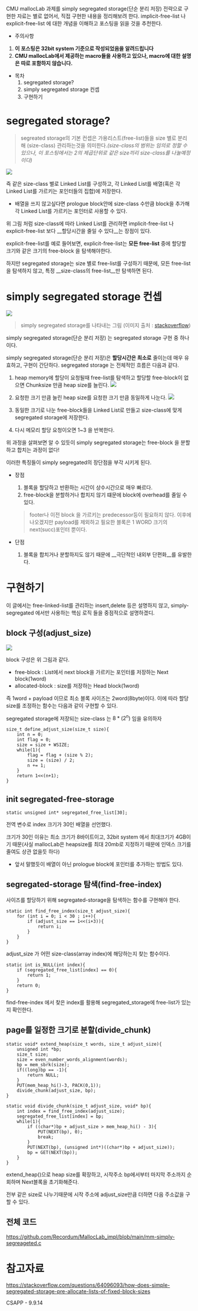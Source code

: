 CMU mallocLab 과제를 simply segregated storage(단순 분리 저장) 전략으로 구현한 자료는 별로 없어서, 직접 구현한 내용을 정리해보려 한다. implicit-free-list 나 explicit-free-list 에 대한 개념을 이해하고 포스팅을 읽을 것을 추천한다.
* 주의사항
1. __이 포스팅은 32bit system 기준으로 작성되었음을 알려드립니다__
2. __CMU mallocLab에서 제공하는 macro들을 사용하고 있으나, macro에 대한 설명은 따로 포함하지 않습니다.__
* 목차
	1. segregated storage?
	2. simply segregated storage 컨셉
   	3. 구현하기

# segregated storage?

> segreated storage의 기본 컨셉은 가용리스트(free-list)들을 size 별로 분리해 (size-class) 관리하는것을 의미한다._(size-class의 범위는 임의로 정할 수 있으나, 이 포스팅에서는 2의 제곱단위로 같은 size끼리 size-class를 나눌예정이다)_

![](https://velog.velcdn.com/images/mingyu/post/6325b195-feed-43b1-982f-79e1cc60336f/image.png)


즉 같은 size-class 별로 Linked List를 구성하고, 각 Linked List를 배열(혹은 각 Linked List를 가르키는 포인터들의 집합)에 저장한다.

+ 배열을 쓰지 않고싶다면 prologue block안에 size-class 수만큼 block을 추가해 각 Linked List를 가르키는 포인터로 사용할 수 있다. 

위 그림 처럼 size-class에 따라 Linked List를 관리하면 implicit-free-list 나 explicit-free-list 보다 __할당시간을 줄일 수 있다__는 장점이 있다.

explicit-free-list를 예로 들어보면, explicit-free-list는 __모든 free-list__ 중에 할당할 크기와 같은 크기의 free-block 을 탐색해야한다. 

하지만 segregated storage는 size 별로 free-list를 구성하기 때문에, 모든 free-list을 탐색하지 않고, 특정 __size-class의 free-list__만 탐색하면 된다.

# simply segregated storage 컨셉
![](https://velog.velcdn.com/images/mingyu/post/793124ed-a4bb-4666-812d-b522c705ae80/image.png)
> simply segregated storage를 나타내는 그림 (이미지 출처 : [stackoverflow](https://stackoverflow.com/questions/64096093/how-does-simple-segregated-storage-pre-allocate-lists-of-fixed-block-sizes))

simply segregated storage(단순 분리 저장) 는 segregated storage 구현 중 하나이다. 

simply segregated storage(단순 분리 저장)은 __할당시간은 최소로__ 줄이는데 매우 유효하고, 구현이 간단하다. segregated storage 는 전체적인 흐름은 다음과 같다. 


1. heap memory에 할당이 요청될때 free-list를 탐색하고 할당할 free-block이 없으면 Chunksize 만큼 heap size를 늘린다.
![](https://velog.velcdn.com/images/mingyu/post/7c1abc59-ac84-4a7e-a670-074de86f9e19/image.png)

2. 요청한 크기 만큼 늘린 heap size를 요청한 크기 만큼 동일하게 나눈다.
![](https://velog.velcdn.com/images/mingyu/post/0d997979-9a3f-4d28-bd2a-7fad6eac826a/image.png)

3. 동일한 크기로 나눈 free-block들을 Linked List로 만들고 size-class에 맞게 segregated storage에 저장한다.

4. 다시 메모리 할당 요청이오면 1~3 을 반복한다.

위 과정을 살펴보면 알 수 있듯이 simply segregated storage는 free-block 을 분할하고 합치는 과정이 없다! 

이러한 특징들이 simply segregated의 장단점을 부각 시키게 된다.

* 장점
	1. 블록을 할당하고 반환하는 시간이 상수시간으로 매우 빠르다.
   	2. free-block을 분할하거나 합치지 않기 떄문에 block에 overhead를 줄일 수 있다. 
    >footer나 이전 block 을 가르키는 predecessor등이 필요하지 않다. 이후에 나오겠지만 payload를 제외하고 필요한 블록은 1 WORD 크기의 next(succ)포인터 뿐이다.

* 단점
	1. 블록을 합치거나 분할하지도 않기 때문에 __극단적인 내외부 단편화__를 유발한다.



# 구현하기
이 글에서는 free-linked-list를 관리하는 insert,delete 등은 설명하지 않고, simply-segregated 에서만 사용하는 핵심 로직 들을 중점적으로 설명하겠디.

## block 구성(adjust_size)
![](https://velog.velcdn.com/images/mingyu/post/c60e92c6-cd9e-454a-8142-a580b7c580d5/image.png)

block 구성은 위 그림과 같다. 
* free-block :  List에서 next block을 가르키는 포인터를 저장하는 Next block(1word)
* allocated-block : size를 저장하는 Head block(1word)

즉 1word + payload 이므로 최소 블록 사이즈는 2word(8byte)이다. 이에 따라 할당 size를 조정하는 함수는 다음과 같이 구현할 수 있다.

segregated storage에 저장되는 size-class 는 $8*(2^n)$ 임을 유의하자

```code
size_t define_adjust_size(size_t size){
    int n = 0;
    int flag = 0;
    size = size + WSIZE;
    while(1){
        flag = flag + (size % 2);
        size = (size) / 2;
        n += 1;
    }
    return 1<<(n+1);
}
```
## init segregated-free-storage
```code
static unsigned int* segregated_free_list[30];
```
전역 변수로 index 크기가 30인 배열을 선언했다.

크기가 30인 이유는 최소 크기가 8바이트이고, 32bit system 에서 최대크기가 4GB이기 때문(사실 mallocLab은 heapsize를 최대 20mb로 지정하기 때문에 인덱스 크기를 줄여도 상관 없을듯 하다)

* 앞서 말했듯이 배열이 아닌 prologue block에 포인터를 추가하는 방법도 있다.

## segregated-storage 탐색(find-free-index)

사이즈를 할당하기 위해 segregated-storage을 탐색하는 함수를 구현해야 한다.

```code
static int find_free_index(size_t adjust_size){
    for (int i = 0; i < 30 ; i++){
        if (adjust_size == 1<<(i+3)){
            return i;
        }
    }
}
```
adjust_size 가 어떤 size-class(array index)에 해당하는지 찾는 함수이다. 
```code
static int is_NULL(int index){
    if (segregated_free_list[index] == 0){
        return 1;
    }
    return 0;
}
```
find-free-index 에서 찾은 index를 활용해 segregated_storage에 free-list가 있는지 확인한다.

## page를 일정한 크기로 분할(divide_chunk)
```code
static void* extend_heap(size_t words, size_t adjust_size){
    unsigned int *bp;
    size_t size;
    size = even_number_words_alignment(words);
    bp = mem_sbrk(size);
    if((long)bp == -1){
        return NULL;
    }
    PUT(mem_heap_hi()-3, PACK(0,1));
    divide_chunk(adjust_size, bp);
}
```
```code
static void divide_chunk(size_t adjust_size, void* bp){
    int index = find_free_index(adjust_size);
    segregated_free_list[index] = bp;
    while(1){
        if ((char*)bp + adjust_size > mem_heap_hi() - 3){
            PUT(NEXT(bp), 0);
            break;
        }
        PUT(NEXT(bp), (unsigned int*)((char*)bp + adjust_size));
        bp = GET(NEXT(bp));
    }
}
```

extend_heap()으로 heap size를 확장하고, 시작주소 bp에서부터 마지막 주소까지 순회하며 Next블록을 초기화해준다.

전부 같은 size로 나누기때문에 시작 주소에 adjust_size만큼 더하면 다음 주소값을 구할 수 있다.

## 전체 코드
https://github.com/Recordum/MallocLab_impl/blob/main/mm-simply-segreageted.c



# 참고자료
https://stackoverflow.com/questions/64096093/how-does-simple-segregated-storage-pre-allocate-lists-of-fixed-block-sizes

CSAPP - 9.9.14 

